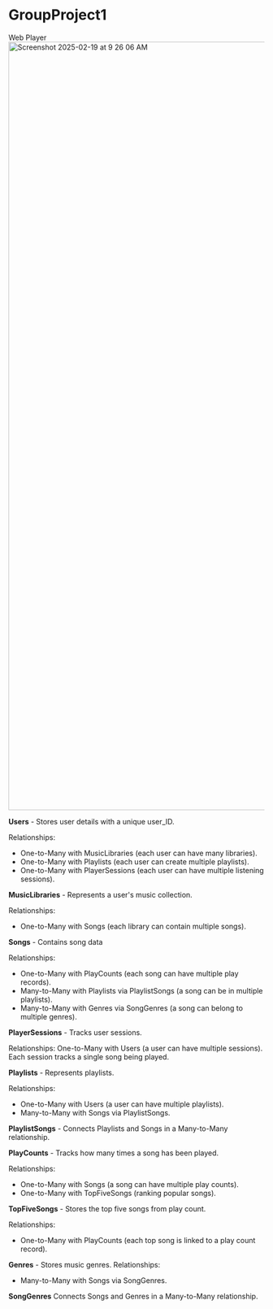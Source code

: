 # GroupProject1

Web Player
<img width="1512" alt="Screenshot 2025-02-19 at 9 26 06 AM" src="https://github.com/user-attachments/assets/418b568e-a5de-45d7-b5b4-9e0e5135f472" />


**Users** - Stores user details with a unique user_ID.

Relationships:
-  One-to-Many with MusicLibraries (each user can have many libraries).
-  One-to-Many with Playlists (each user can create multiple playlists).
-  One-to-Many with PlayerSessions (each user can have multiple listening sessions).


**MusicLibraries** - Represents a user's music collection.

Relationships:
-  One-to-Many with Songs (each library can contain multiple songs).

**Songs** - Contains song data

Relationships:
-  One-to-Many with PlayCounts (each song can have multiple play records).
-  Many-to-Many with Playlists via PlaylistSongs (a song can be in multiple playlists).
-  Many-to-Many with Genres via SongGenres (a song can belong to multiple genres).


**PlayerSessions** - Tracks user sessions.

Relationships:
One-to-Many with Users (a user can have multiple sessions).
Each session tracks a single song being played.


**Playlists** - Represents playlists.

Relationships:
-  One-to-Many with Users (a user can have multiple playlists).
-  Many-to-Many with Songs via PlaylistSongs.

**PlaylistSongs** - Connects Playlists and Songs in a Many-to-Many relationship.


**PlayCounts** - Tracks how many times a song has been played.

Relationships:
-  One-to-Many with Songs (a song can have multiple play counts).
-  One-to-Many with TopFiveSongs (ranking popular songs).


**TopFiveSongs** - Stores the top five songs from play count.

Relationships:
- One-to-Many with PlayCounts (each top song is linked to a play count record).

**Genres** - Stores music genres.
Relationships:
-  Many-to-Many with Songs via SongGenres.


**SongGenres** Connects Songs and Genres in a Many-to-Many relationship.
